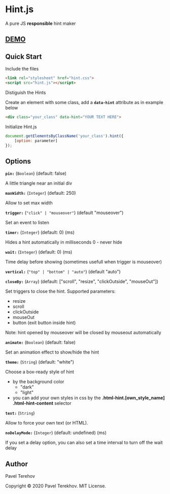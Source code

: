# Hint.js
A pure JS **responsible** hint maker

## [DEMO](https://tranceinheart.github.io/Hint.js/)

## Quick Start

Include the files

```html
<link rel="stylesheet" href="hint.css">
<script src="hint.js"></script>
```

Distiguish the Hints

Create an element with some class, add a **`data-hint`** attribute  as in example below

```html
<div class="your_class" data-hint="YOUR TEXT HERE">
```

Initialize Hint.js

```js
document.getElementsByClassName('your_class').hint({
    [option: parameter]
});
```

## Options

**`pin:`** (`Boolean`) (default: false)

A little triangle near an initial div

**`maxWidth:`** (`Integer`) (default: 250)

Allow to set max width

**`trigger:`** (`"click" | "mouseover"`) (default "mouseover")

Set an event to listen

**`timer:`** (`Integer`) (default: 0) (ms)

Hides a hint automatically in milliseconds
0 - never hide

**`wait:`** (`Integer`) (default: 0) (ms)

Time delay before showing (sometimes usefull when trigger is mouseover)

**`vertical:`** (`"top" | "bottom" | "auto"`) (default "auto")

**`closeBy:`** (`Array`) (default: ["scroll", "resize", "clickOutside", "mouseOut"])

Set triggers to close the hint. Supported parameters:
- resize
- scroll
- clickOutside
- mouseOut
- button (exit button inside hint)

Note: hint opened by mouseover will be closed by mouseout automatically

**`animate:`** (`Boolean`) (default: false)

Set an animation effect to show/hide the hint

**`theme:`** (`String`) (default: "white")

Choose a box-ready style of hint
- by the background color
    - "dark"
    - "light"
- you can add your own styles in css by the **.html-hint.[own_style_name] .html-hint-content** selector

**`text:`** (`String`)

Allow to force your own text (or HTML).

**`noDelayMode:`** (`Integer`) (default: undefined) (ms)

If you set a delay option, you can also set a time interval to turn off the wait delay


## Author

Pavel Terehov

Copyright &copy; 2020 Pavel Terekhov. MIT License.